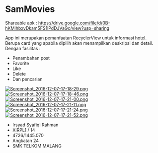 # SamMovies

Shareable apk : https://drive.google.com/file/d/0B-hKMIhbxvDkam5FS1lPdDJVaGc/view?usp=sharing

App ini merupakan pemanfaatan RecyclerView untuk informasi hotel. Berupa card yang apabila dipilih akan menampilkan deskripsi dan detail.
Dengan fasilitas :
 - Penambahan post
 - Favorite
 - Like
 - Delete
 - Dan pencarian
 
 [![Screenshot_2016-12-07-17-18-29.png](https://s12.postimg.org/4gl1uttcd/Screenshot_2016_12_07_17_18_29.png)](https://postimg.org/image/8pprwzwll/)
 [![Screenshot_2016-12-07-17-18-46.png](https://s12.postimg.org/hm0k0xn7x/Screenshot_2016_12_07_17_18_46.png)](https://postimg.org/image/4umdufdft/)
 [![Screenshot_2016-12-07-17-21-00.png](https://s12.postimg.org/et7cgwmvh/Screenshot_2016_12_07_17_21_00.png)](https://postimg.org/image/tp5vohya1/)
 [![Screenshot_2016-12-07-17-21-11.png](https://s12.postimg.org/jgdeioa8d/Screenshot_2016_12_07_17_21_11.png)](https://postimg.org/image/9vtrvskw9/)
 [![Screenshot_2016-12-07-17-21-24.png](https://s12.postimg.org/uin2uutot/Screenshot_2016_12_07_17_21_24.png)](https://postimg.org/image/k8knvm3t5/)
 [![Screenshot_2016-12-07-17-21-52.png](https://s12.postimg.org/v9ft0mw25/Screenshot_2016_12_07_17_21_52.png)](https://postimg.org/image/9n0sjlxhl/)
 
 - Irsyad Syafiqi Rahman
- XIRPL1 / 14
- 4726/1445.070
- Angkatan 24
- SMK TELKOM MALANG
